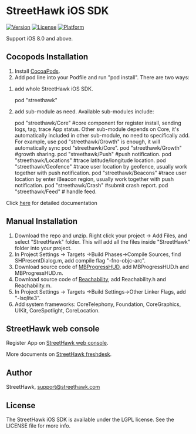 # StreetHawk iOS SDK

[![Version](https://img.shields.io/cocoapods/v/streethawk.svg?style=flat)](http://cocoadocs.org/docsets/streethawk)
[![License](https://img.shields.io/cocoapods/l/streethawk.svg?style=flat)](http://cocoadocs.org/docsets/streethawk)
[![Platform](https://img.shields.io/cocoapods/p/streethawk.svg?style=flat)](http://cocoadocs.org/docsets/streethawk)

Support iOS 8.0 and above.

## Cocopods Installation

1. Install [CocoaPods](http://cocoapods.org).
2. Add pod line into your Podfile and run "pod install". There are two ways:

1) add whole StreetHawk iOS SDK.

    pod "streethawk"
    
2) add sub-module as need. Available sub-modules include:

    pod "streethawk/Core"  #core component for register install, sending logs, tag, trace App status. Other sub-module depends on Core, it's automatically included in other sub-module, no need to specifically add. For example, use pod "streethawk/Growth" is enough, it will automatically sync pod "streethawk/Core".
    pod "streethawk/Growth"  #growth sharing.
    pod "streethawk/Push"  #push notification.
    pod "streethawk/Locations"  #trace latitude/longitude location.
    pod "streethawk/Geofence"  #trace user location by geofence, usually work together with push notification.
    pod "streethawk/Beacons"  #trace user location by enter iBeacon region, usually work together with push notification.
    pod "streethawk/Crash"  #submit crash report.
    pod "streethawk/Feed"  # handle feed.

Click [here](https://streethawk.freshdesk.com/support/solutions/articles/5000677092-introduction) for detailed documentation

## Manual Installation

1. Download the repo and unzip. Right click your project -> Add Files, and select "StreetHawk" folder. This will add all the files inside "StreetHawk" folder into your project.
2. In Project Settings -> Targets ->Build Phases->Compile Sources, find SHPresentDialog.m, add compile flag "-fno-objc-arc".
3. Download source code of [MBProgressHUD](https://github.com/jdg/MBProgressHUD), add MBProgressHUD.h and MBProgressHUD.m.
4. Download source code of [Reachability](https://github.com/tonymillion/Reachability), add Reachability.h and Reachability.m.
5. In Project Settings -> Targets ->Build Settings->Other Linker Flags, add "-lsqlite3". 
6. Add system frameworks: CoreTelephony, Foundation, CoreGraphics, UIKit, CoreSpotlight, CoreLocation.

## StreetHawk web console

Register App on [StreetHawk web console](https://console.streethawk.com). 

More documents on [StreetHawk freshdesk](https://streethawk.freshdesk.com/helpdesk). 

## Author

StreetHawk, support@streethawk.com

## License

The StreetHawk iOS SDK is available under the LGPL license. See the LICENSE file for more info.